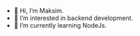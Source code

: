 - 👋 Hi, I’m Maksim.
- 👀 I’m interested in backend development.
- 🌱 I’m currently learning NodeJs.

<!---
MCherevichenko/MCherevichenko is a ✨ special ✨ repository because its `README.md` (this file) appears on your GitHub profile.
You can click the Preview link to take a look at your changes.
--->
